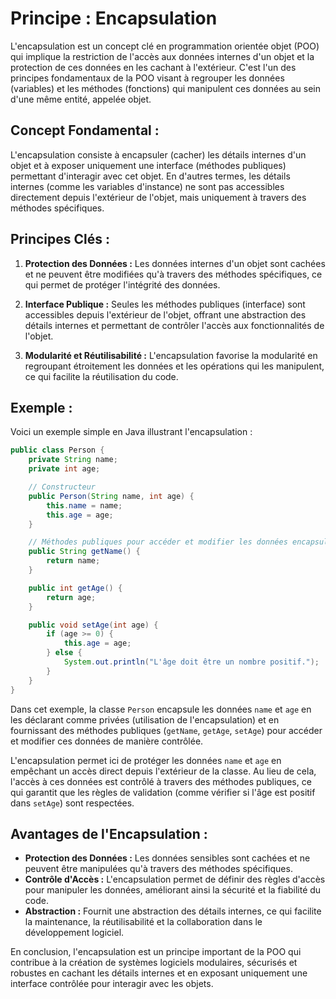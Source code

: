 # Principe : Encapsulation

L'encapsulation est un concept clé en programmation orientée objet (POO) qui implique la restriction de l'accès aux données internes d'un objet et la protection de ces données en les cachant à l'extérieur. C'est l'un des principes fondamentaux de la POO visant à regrouper les données (variables) et les méthodes (fonctions) qui manipulent ces données au sein d'une même entité, appelée objet.

## Concept Fondamental :

L'encapsulation consiste à encapsuler (cacher) les détails internes d'un objet et à exposer uniquement une interface (méthodes publiques) permettant d'interagir avec cet objet. En d'autres termes, les détails internes (comme les variables d'instance) ne sont pas accessibles directement depuis l'extérieur de l'objet, mais uniquement à travers des méthodes spécifiques.

## Principes Clés :

1. **Protection des Données :** Les données internes d'un objet sont cachées et ne peuvent être modifiées qu'à travers des méthodes spécifiques, ce qui permet de protéger l'intégrité des données.

2. **Interface Publique :** Seules les méthodes publiques (interface) sont accessibles depuis l'extérieur de l'objet, offrant une abstraction des détails internes et permettant de contrôler l'accès aux fonctionnalités de l'objet.

3. **Modularité et Réutilisabilité :** L'encapsulation favorise la modularité en regroupant étroitement les données et les opérations qui les manipulent, ce qui facilite la réutilisation du code.

## Exemple :

Voici un exemple simple en Java illustrant l'encapsulation :

```java
public class Person {
    private String name;
    private int age;

    // Constructeur
    public Person(String name, int age) {
        this.name = name;
        this.age = age;
    }

    // Méthodes publiques pour accéder et modifier les données encapsulées
    public String getName() {
        return name;
    }

    public int getAge() {
        return age;
    }

    public void setAge(int age) {
        if (age >= 0) {
            this.age = age;
        } else {
            System.out.println("L'âge doit être un nombre positif.");
        }
    }
}
```

Dans cet exemple, la classe `Person` encapsule les données `name` et `age` en les déclarant comme privées (utilisation de l'encapsulation) et en fournissant des méthodes publiques (`getName`, `getAge`, `setAge`) pour accéder et modifier ces données de manière contrôlée.

L'encapsulation permet ici de protéger les données `name` et `age` en empêchant un accès direct depuis l'extérieur de la classe. Au lieu de cela, l'accès à ces données est contrôlé à travers des méthodes publiques, ce qui garantit que les règles de validation (comme vérifier si l'âge est positif dans `setAge`) sont respectées.

## Avantages de l'Encapsulation :

- **Protection des Données :** Les données sensibles sont cachées et ne peuvent être manipulées qu'à travers des méthodes spécifiques.
- **Contrôle d'Accès :** L'encapsulation permet de définir des règles d'accès pour manipuler les données, améliorant ainsi la sécurité et la fiabilité du code.
- **Abstraction :** Fournit une abstraction des détails internes, ce qui facilite la maintenance, la réutilisabilité et la collaboration dans le développement logiciel.

En conclusion, l'encapsulation est un principe important de la POO qui contribue à la création de systèmes logiciels modulaires, sécurisés et robustes en cachant les détails internes et en exposant uniquement une interface contrôlée pour interagir avec les objets.

